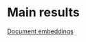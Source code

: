 Main results
================

[Document embeddings](https://projector.tensorflow.org/?config=https://gist.githubusercontent.com/MatPiq/139f3fccd6f0d0c6c9077f3aa87bd301/raw/0ab01b0d1615ac1f8ff686775fb9afa8b43e5422/config.json)